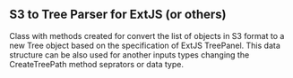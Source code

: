 ﻿## S3 to Tree Parser for ExtJS (or others)
Class with methods created for convert the list of objects in S3 format to a new Tree object based on the specification of ExtJS TreePanel.
This data structure can be also used for another inputs types changing the CreateTreePath method seprators or data type.